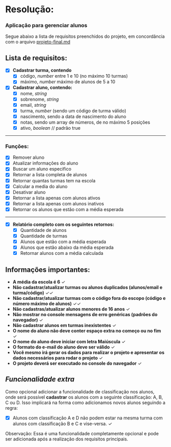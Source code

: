 
# Resolução:
### Aplicação para gerenciar alunos

Segue abaixo a lista de requisitos preenchidos do projeto, em concordância com o arquivo [projeto-final.md](https://github.com/IMenezes-GH/desafio-final_logica/blob/main/projeto-final.md)

## Lista de requisitos:
- [x] **Cadastrar turma, contendo**
	- [x] código, *number* entre 1 e 10 (no máximo 10 turmas)
	- [x] máximo, *number* máximo de alunos de 5 a 10

- [x] **Cadastrar aluno, contendo:**
	- [x] nome, *string*
	- [x] sobrenome, *string*
	- [x] email, *string*
	- [x] turma, *number* (sendo um código de turma válido)
	- [x] nascimento, sendo a data de nascimento do aluno
	- [x] notas, sendo um array de números, de no máximo 5 posições
	- [x] ativo, *boolean* // padrão true
----------------------
### Funções:
- [x] Remover aluno
- [x] Atualizar informações do aluno
- [x] Buscar um aluno especifico
- [x] Retornar a lista completa de alunos
- [x] Retornar quantas turmas tem na escola
- [x] Calcular a media do aluno
- [x] Desativar aluno
- [x] Retornar a lista apenas com alunos ativos
- [x] Retornar a lista apenas com alunos inativos
- [x] Retornar os alunos que estão com a média esperada
----------------------
- [x] **Relatório completo com os seguintes retornos:**
	- [x] Quantidade de alunos
	- [x] Quantidade de turmas
	- [x] Alunos que estão com a média esperada
	- [x] Alunos que estão abaixo da média esperada
	- [x] Retornar alunos com a média calculada

## Informações importantes:


- **A média da escola é 6** ✓
- **Não cadastrar/atualizar turmas ou alunos duplicados (alunos/email e turma/código)** ✓✓
- **Não cadastrar/atualizar turmas com o código fora do escopo (código e número máximo de alunos)** ✓✓
- **Não cadastras/atualizar alunos menores de 16 anos** ✓
- **Não mostrar no console mensagens de erro genéricas (padrões do navegador)** ✓
- **Não cadastrar alunos em turmas inexistentes** ✓
- **O nome do aluno não deve conter espaço extra no começo ou no fim** ✓
- **O nome do aluno deve iniciar com letra Maiúscula** ✓
- **O formato do e-mail do aluno deve ser válido** ✓
- **Você mesmo irá gerar os dados para realizar o projeto e apresentar os dados necessários para rodar o projeto** ✓
- **O projeto deverá ser executado no console do navegador** ✓


## ***Funcionalidade extra***

Como opcional adicionar a funcionalidade de classificação nos alunos, onde será possível **cadastrar** os alunos com a seguinte classificação: A, B, C ou D. Isso implicará na forma como adicionamos novos alunos seguindo a regra:

- [x] Alunos com classificação A e D não podem estar na mesma turma com alunos com classificação B e C e vise-versa. ✓

Observação: Essa é uma funcionalidade completamente opcional e pode ser adicionada após a realização dos requisitos principais.
